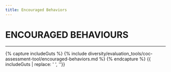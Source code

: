 ```yaml
---
title: Encouraged Behaviors
---
```


# ENCOURAGED BEHAVIOURS

<hr>

{% capture includeGuts %}
{% include diversity/evaluation_tools/coc-assessment-tool/encouraged-behaviors.md %}
{% endcapture %}
{{ includeGuts | replace: '    ', ''}}
